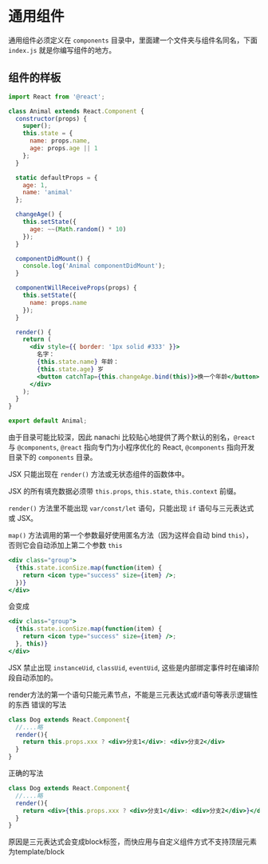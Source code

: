 # 通用组件

通用组件必须定义在 `components` 目录中，里面建一个文件夹与组件名同名，下面 `index.js` 就是你编写组件的地方。

## 组件的样板

```jsx
import React from '@react';

class Animal extends React.Component {
  constructor(props) {
    super();
    this.state = {
      name: props.name,
      age: props.age || 1
    };
  }

  static defaultProps = {
    age: 1,
    name: 'animal'
  };

  changeAge() {
    this.setState({
      age: ~~(Math.random() * 10)
    });
  }

  componentDidMount() {
    console.log('Animal componentDidMount');
  }

  componentWillReceiveProps(props) {
    this.setState({
      name: props.name
    });
  }

  render() {
    return (
      <div style={{ border: '1px solid #333' }}>
        名字：
        {this.state.name} 年龄：
        {this.state.age} 岁
        <button catchTap={this.changeAge.bind(this)}>换一个年龄</button>
      </div>
    );
  }
}

export default Animal;
```

由于目录可能比较深，因此 nanachi 比较贴心地提供了两个默认的别名，`@react` 与 `@components`, `@react` 指向专门为小程序优化的 React, `@components` 指向开发目录下的 `components` 目录。

JSX 只能出现在 `render()` 方法或无状态组件的函数体中。

JSX 的所有填充数据必须带 `this.props`, `this.state`, `this.context` 前缀。

`render()` 方法里不能出现 `var/const/let` 语句，只能出现 `if` 语句与三元表达式或 JSX。

`map()` 方法调用的第一个参数最好使用匿名方法（因为这样会自动 bind `this`），否则它会自动添加上第二个参数 `this`

```jsx
<div class="group">
  {this.state.iconSize.map(function(item) {
    return <icon type="success" size={item} />;
  })}
</div>
```

会变成

```jsx
<div class="group">
  {this.state.iconSize.map(function(item) {
    return <icon type="success" size={item} />;
  }, this)}
</div>
```

JSX 禁止出现 `instanceUid`, `classUid`, `eventUid`, 这些是内部绑定事件时在编译阶段自动添加的。

render方法的第一个语句只能元素节点，不能是三元表达式或if语句等表示逻辑性的东西
错误的写法
```jsx
class Dog extends React.Component{
  //....略
  render(){
    return this.props.xxx ? <div>分支1</div>: <div>分支2</div>
  }
}
```
正确的写法
```jsx
class Dog extends React.Component{
  //....略
  render(){
    return <div>{this.props.xxx ? <div>分支1</div>: <div>分支2</div>}</div>
  }
}
```
原因是三元表达式会变成block标签，而快应用与自定义组件方式不支持顶层元素为template/block